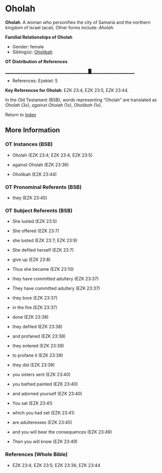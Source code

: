 # Oholah
**Oholah**. 
A woman who personifies the city of Samaria and the northern kingdom of Israel (acai). 
Other forms include: 
*Aholah*. 




**Familial Relationships of Oholah**


* Gender: female
* Sibling(s): [Oholibah](Oholibah.md)


**OT Distribution of References**

▁▁▁▁▁▁▁▁▁▁▁▁▁▁▁▁▁▁▁▁▁▁▁▁▁█▁▁▁▁▁▁▁▁▁▁▁▁▁
* References: Ezekiel: 5



**Key References for Oholah**: 
EZK 23:4, EZK 23:5, EZK 23:44. 


In the Old Testament (BSB), words representing “Oholah” are translated as 
*Oholah* (3x), *against Oholah* (1x), *Oholibah* (1x). 




Return to [Index](00-Index.md)

## More Information

### OT Instances (BSB)

* Oholah (EZK 23:4; EZK 23:4; EZK 23:5)

* against Oholah (EZK 23:36)

* Oholibah (EZK 23:44)



### OT Pronominal Referents (BSB)

* they (EZK 23:45)



### OT Subject Referents (BSB)

* She lusted (EZK 23:5)

* She offered (EZK 23:7)

* she lusted (EZK 23:7; EZK 23:9)

* She defiled herself (EZK 23:7)

* give up (EZK 23:8)

* Thus she became (EZK 23:10)

* they have committed adultery (EZK 23:37)

* They have committed adultery (EZK 23:37)

* they bore (EZK 23:37)

* in the fire (EZK 23:37)

* done (EZK 23:38)

* they defiled (EZK 23:38)

* and profaned (EZK 23:38)

* they entered (EZK 23:39)

* to profane it (EZK 23:39)

* they did (EZK 23:39)

* you sisters sent (EZK 23:40)

* you bathed painted (EZK 23:40)

* and adorned yourself (EZK 23:40)

* You sat (EZK 23:41)

* which you had set (EZK 23:41)

* are adulteresses (EZK 23:45)

* and you will bear the consequences (EZK 23:49)

* Then you will know (EZK 23:49)



### References (Whole Bible)

* EZK 23:4; EZK 23:5; EZK 23:36; EZK 23:44



